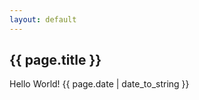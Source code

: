 ```yaml
---
layout: default
---
```


<h2>{{ page.title }}</h2>
<p>Hello World! {{ page.date | date_to_string }}</p>
